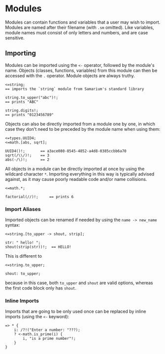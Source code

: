 # Modules

Modules can contain functions and variables that a user may wish to import.
Modules are named after their filename (with `.sm` omitted).
Like variables, module names must consist of only letters and numbers, and are case sensitive.


## Importing

Modules can be imported using the `<-` operator, followed by the module's name.
Objects (classes, functions, variables) from this module can then be accessed with the `.` operator.
Module objects are always truthy.

```sm
<=string;
== imports the `string` module from Samarium's standard library

string.to_upper("abc")!;
== prints "ABC"

string.digits!;
== prints "0123456789"
```

Objects can also be directly imported from a module one by one, in which case they don't need to be preceded by the module name when using them:

```sm
<=types.UUID4;
<=math.[abs, sqrt];

UUID4()!;       == a3ace080-8545-4852-a4d8-0385ccbb6a70
sqrt(/\\/)!;    == 3
abs(-/\)!;      == 2
```

All objects in a module can be directly imported at once by using the wildcard character `*`.
Importing everything in this way is typically advised against, as it may cause poorly readable code and/or name collisions.

```sm
<=math.*;

factorial(//)!;     == prints 6
```


### Import Aliases

Imported objects can be renamed if needed by using the `name -> new_name` syntax:
```sm
<=string.[to_upper -> shout, strip];

str: " hello! ";
shout(strip(str))!;  == HELLO!
```
This is different to
```
<=string.to_upper;

shout: to_upper;
```
because in this case, both `to_upper` and `shout` are valid options,
whereas the first code block only has `shout`.


### Inline Imports

Imports that are going to be only used once can be replaced
by inline imports (using the `<-` keyword):
```sm
=> * {
    i: /?!("Enter a number: "???);
    ? <-math.is_prime(i) {
        i, "is a prime number"!;
    }
}
```